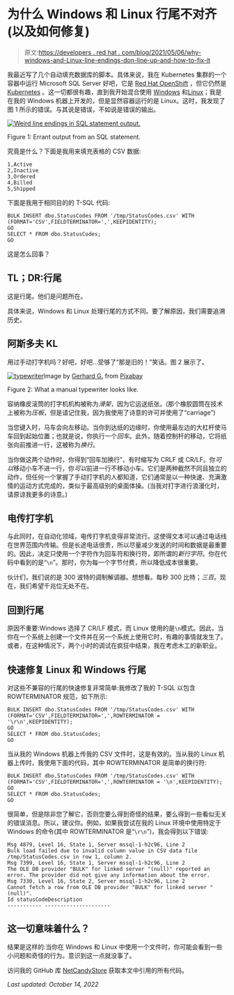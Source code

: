 # 为什么 Windows 和 Linux 行尾不对齐(以及如何修复)

> 原文:[https://developers . red hat . com/blog/2021/05/06/why-windows-and-Linux-line-endings-don-line-up-and-how-to-fix-it](https://developers.redhat.com/blog/2021/05/06/why-windows-and-linux-line-endings-dont-line-up-and-how-to-fix-it)

我最近写了几个自动填充数据库的脚本。具体来说，我在 Kubernetes 集群的一个容器中运行 Microsoft SQL Server 好吧，它是 [Red Hat OpenShift](/products/openshift/overview) ，但它仍然是 [Kubernetes](/topics/kubernetes) 。这一切都很有趣，直到我开始混合使用 [Windows](/blog/category/windows/) 和[Linux](/topics/linux)；我是在我的 Windows 机器上开发的，但是显然容器运行的是 Linux。这时，我发现了图 1 所示的错误。与其说是错误，不如说是错误的输出。

[![Weird line endings in SQL statement output.](../Images/fa04904fb3339e9c30625eda93221240.png "crlf_errant_output")](/sites/default/files/blog/2021/04/crlf_errant_output.png)

Figure 1: Errant output from an SQL statement.

究竟是什么？下面是我用来填充表格的 CSV 数据:

```
1,Active
2,Inactive
3,Ordered
4,Billed
5,Shipped

```

下面是我用于相同目的的 T-SQL 代码:

```
BULK INSERT dbo.StatusCodes FROM '/tmp/StatusCodes.csv' WITH (FORMAT='CSV',FIELDTERMINATOR=',',KEEPIDENTITY);
GO
SELECT * FROM dbo.StatusCodes;
GO

```

这是怎么回事？

## TL；DR:行尾

这是行尾。他们是问题所在。

具体来说，Windows 和 Linux 处理行尾的方式不同。要了解原因，我们需要追溯历史。

## 阿斯多夫 KL

用过手动打字机吗？好吧，好吧...受够了“那是旧的！”笑话。图 2 展示了。

[![typewriter](../Images/b460186c89c2324b73533d5a2f78eb63.png "typewriter-1138293_640")](/sites/default/files/blog/2021/04/typewriter-1138293_640.png)Image by <a href="https://pixabay.com/users/blende12-201217/?utm_source=link-attribution&amp;utm_medium=referral&amp;utm_campaign=image&amp;utm_content=1138293">Gerhard G.</a> from <a href="https://pixabay.com/?utm_source=link-attribution&amp;utm_medium=referral&amp;utm_campaign=image&amp;utm_content=1138293">Pixabay</a>

Figure 2: What a manual typewriter looks like.

容纳橡皮滚筒的打字机机构被称为*滑架*，因为它运送纸张。(那个橡胶圆筒在技术上被称为*压板*，但是请记住我，因为我使用了诗意的许可并使用了“carriage”)

当您键入时，马车会向左移动。当你到达纸的边缘时，你使用最左边的大杠杆使马车回到起始位置；也就是说，你执行一个*回车*。此外，随着控制杆的移动，它将纸张向前推进一行，这被称为*换行*。

当你做这两个动作时，你得到“回车加换行”，有时缩写为 CRLF 或 CR/LF。你*可以*移动小车不进一行，你*可以*前进一行不移动小车。它们是两种截然不同且独立的动作，但任何一个掌握了手动打字机的人都知道，它们通常是以一种快速、充满激情的运动方式完成的，类似于最高级别的桌面体操。(当我对打字进行浪漫化时，请原谅我更多的诗意。)

## 电传打字机

与此同时，在自动化领域，电传打字机变得非常流行。这使得文本可以通过电话线在世界范围内传输。但是长途电话很贵，所以尽量减少发送的时间和数据是最重要的。因此，决定只使用一个字符作为回车符和换行符，即所谓的*新行字符*。你在代码中看到的是“`\n`”。那时，你为每一个字节付费，所以降低成本很重要。

伙计们，我们说的是 300 波特的调制解调器。想想看。每秒 300 比特；*三百*。现在，我们希望千兆位无处不在。

## 回到行尾

原因不重要:Windows 选择了 CR/LF 模式，而 Linux 使用的是`\n`模式。因此，当你在一个系统上创建一个文件并在另一个系统上使用它时，有趣的事情就发生了。或者，在这种情况下，两个小时的调试在疯狂中结束，我在考虑木工的新职业。

## 快速修复 Linux 和 Windows 行尾

对这些不兼容的行尾的快速修复非常简单:我修改了我的 T-SQL 以包含 ROWTERMINATOR 规范，如下所示:

```
BULK INSERT dbo.StatusCodes FROM '/tmp/StatusCodes.csv' WITH (FORMAT='CSV',FIELDTERMINATOR=',',ROWTERMINATOR = '\r\n',KEEPIDENTITY);
GO
SELECT * FROM dbo.StatusCodes;
GO

```

当从我的 Windows 机器上传我的 CSV 文件时，这是有效的。当从我的 Linux 机器上传时，我使用下面的代码，其中 ROWTERMINATOR 是简单的换行符:

```
BULK INSERT dbo.StatusCodes FROM '/tmp/StatusCodes.csv' WITH (FORMAT='CSV',FIELDTERMINATOR=',',ROWTERMINATOR = '\n',KEEPIDENTITY);
GO
SELECT * FROM dbo.StatusCodes;
GO

```

很简单，但是除非您了解它，否则您要么得到奇怪的结果，要么得到一些看似无关的错误消息。所以，建议你。例如，如果我尝试在我的 Linux 环境中使用特定于 Windows 的命令(其中 ROWTERMINATOR 是“`\r\n`”)，我会得到以下错误:

```
Msg 4879, Level 16, State 1, Server mssql-1-h2c96, Line 2
Bulk load failed due to invalid column value in CSV data file /tmp/StatusCodes.csv in row 1, column 2.
Msg 7399, Level 16, State 1, Server mssql-1-h2c96, Line 2
The OLE DB provider "BULK" for linked server "(null)" reported an error. The provider did not give any information about the error.
Msg 7330, Level 16, State 2, Server mssql-1-h2c96, Line 2
Cannot fetch a row from OLE DB provider "BULK" for linked server "(null)".
Id statusCodeDescription
----------- ---------------------

```

## 这一切意味着什么？

结果是这样的:当你在 Windows 和 Linux 中使用一个文件时，你可能会看到一些小问题和奇怪的行为。意识到这一点就没事了。

访问我的 GitHub 库 [NetCandyStore](https://github.com/donschenck/netcandystore) 获取本文中引用的所有代码。

*Last updated: October 14, 2022*